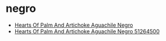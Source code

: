 # negro

 * [Hearts Of Palm And Artichoke Aguachile Negro](../../index/h/hearts-of-palm-and-artichoke-aguachile-negro-51264500.json)
 * [Hearts Of Palm And Artichoke Aguachile Negro 51264500](../../index/h/hearts-of-palm-and-artichoke-aguachile-negro-51264500.json)
